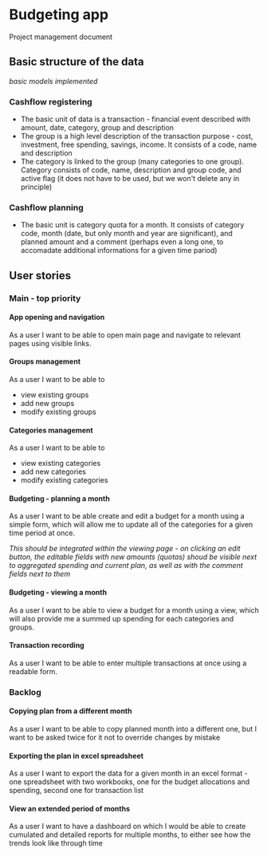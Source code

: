 # Budgeting app
Project management document

## Basic structure of the data
_basic models implemented_

### Cashflow registering
* The basic unit of data is a transaction - financial event described with amount, date, category, group and description
* The group is a high level description of the transaction purpose - cost, investment, free spending, savings, income. It consists of a code, name and description
* The category is linked to the group (many categories to one group). Category consists of code, name, description and group code, and active flag (it does not have to be used, but we won't delete any in principle)

### Cashflow planning
* The basic unit is category quota for a month. It consists of category code, month (date, but only month and year are significant), and planned amount and a comment (perhaps even a long one, to accomadate additional informations for a given time pariod)

## User stories

### Main - top priority

#### App opening and navigation
As a user I want to be able to open main page and navigate to relevant pages using visible links.

#### Groups management
As a user I want to be able to 
* view existing groups
* add new groups
* modify existing groups

#### Categories management
As a user I want to be able to 
* view existing categories
* add new categories
* modify existing categories

#### Budgeting - planning a month
As a user I want to be able create and edit a budget for a month using a simple form, which will allow me to update all of the categories for a given time period at once. 

_This should be integrated within the viewing page - on clicking an edit button, the editable fields with new amounts (quotas) shoud be visible next to aggregated spending and current plan, as well as with the comment fields next to them_

#### Budgeting - viewing a month
As a user I want to be able to view a budget for a month using a view, which will also provide me a summed up spending for each categories and groups.

#### Transaction recording
As a user I want to be able to enter multiple transactions at once using a readable form.

### Backlog
#### Copying plan from a different month
As a user I want to be able to copy planned month into a different one, but I want to be asked twice for it not to override changes by mistake

#### Exporting the plan in excel spreadsheet
As a user I want to export the data for a given month in an excel format - one spreadsheet with two workbooks, one for the budget allocations and spending, second one for transaction list

#### View an extended period of months
As a user I want to have a dashboard on which I would be able to create cumulated and detailed reports for multiple months, to either see how the trends look like through time